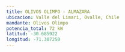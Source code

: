 ```yaml
---
title: OLIVOS OLIMPO - ALMAZARA
ubicacion: Valle del Limari, Ovalle, Chile
mandante: Olivos Olimpo
potencia_total: 72 kW
latitud: -30.685922
longitud: -71.307250
---
```

